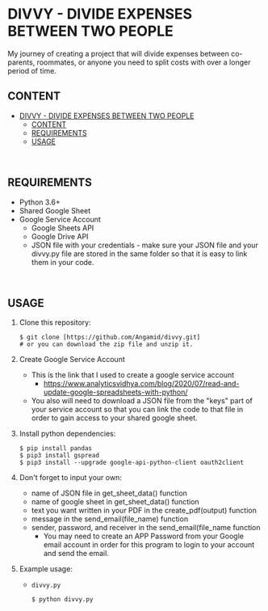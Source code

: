 # DIVVY - DIVIDE EXPENSES BETWEEN TWO PEOPLE

My journey of creating a project that will divide expenses between co-parents, roommates, or anyone you need to split costs with over a longer period of time.


## CONTENT

- [DIVVY - DIVIDE EXPENSES BETWEEN TWO PEOPLE](#divvy---divide-expenses-between-two-people)
  - [CONTENT](#content)
  - [REQUIREMENTS](#requirements)
  - [USAGE](#usage)

<br/>

## REQUIREMENTS

- Python 3.6+
- Shared Google Sheet
- Google Service Account
  - Google Sheets API
  - Google Drive API
  - JSON file with your credentials - make sure your JSON file and your divvy.py file are stored in the same folder so that it is easy to link them in your code.

<br/>

## USAGE

1. Clone this repository:

   ```console
   $ git clone [https://github.com/Angamid/divvy.git] 
   # or you can download the zip file and unzip it.
   ```
   
2. Create Google Service Account
    - This is the link that I used to create a google service account
      - https://www.analyticsvidhya.com/blog/2020/07/read-and-update-google-spreadsheets-with-python/
    - You also will need to download a JSON file from the "keys" part of your service account so that you can link the code to that file in order to gain access to your shared google sheet.

3. Install python dependencies:

   ```console
   $ pip install pandas
   $ pip3 install gspread
   $ pip3 install --upgrade google-api-python-client oauth2client
   ```
4. Don't forget to input your own:
    - name of JSON file in get_sheet_data() function
    - name of google sheet in get_sheet_data() function
    - text you want written in your PDF in the create_pdf(output) function
    - message in the send_email(file_name) function
    - sender, password, and receiver in the send_email(file_name function
        - You may need to create an APP Password from your Google email account in order for this program to login to your account and send the email.

4. Example usage:

    - `divvy.py`

      ```console
      $ python divvy.py
      ```

<br/>

